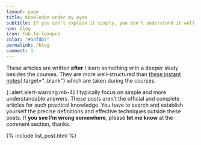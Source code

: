 ```yaml
---
layout: page
title: Knowledge under my eyes
subtitle: If you can't explain it simply, you don't understand it well enough.
nav: blog
icon: fab fa-leanpub
color: "#aafdb5"
permalink: /blog
comment: 1
---
```


These articles are written **after** I learn something with a deeper study besides the courses. They are more well-structured than [these instant notes](https://mynote.dinhanhthi.com){:target="_blank"} which are taken during the courses.

{:.alert.alert-warning.mb-4}
I typically focus on simple and more understandable answers. These posts aren’t the official and complete articles for such practical knowledge. You have to search and establish yourself the precise definitions and effective techniques outside these posts. If **you see I’m wrong somewhere**, please **let me know** at the comment section, thanks.

{% include list_post.html %}


